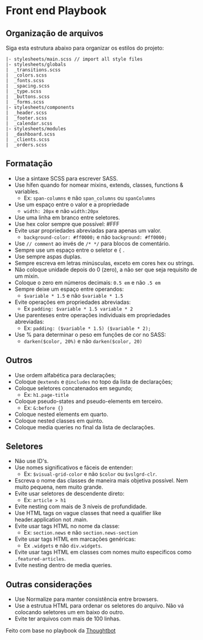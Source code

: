 # Front end Playbook 

## Organização de arquivos
Siga esta estrutura abaixo para organizar os estilos do projeto:

```
|- stylesheets/main.scss // import all style files
|- stylesheets/globals
|  _transitions.scss
|  _colors.scss
|  _fonts.scss
|  _spacing.scss
|  _type.scss
|  _buttons.scss
|  _forms.scss
|- stylesheets/components
|  _header.scss
|  _footer.scss
|  _calendar.scss
|- stylesheets/modules
|  _dashboard.scss
|  _clients.scss
|  _orders.scss
```

## Formatação
- Use a sintaxe SCSS para escrever SASS.
- Use hífen quando for nomear mixins, extends, classes, functions & variables.
  - Ex: `span-columns` e não `span_columns` ou  `spanColumns` 
- Use um espaço entre o valor e a propriedade
  - `width: 20px` e não `width:20px` 
- Use uma linha em branco entre seletores.
- Use hex color sempre que possível: #FFF
- Evite usar propriedades abreviadas para apenas um valor.
  - `background-color: #ff0000;` e não `background: #ff0000;` 
- Use `// comment`  ao invés de  `/* */` para blocos de comentário.
- Sempre use um espaço entre o seletor e `{` .
- Use sempre aspas duplas.
- Sempre escreva em letras minúsculas, exceto em cores hex ou strings.
- Não coloque unidade depois do 0 (zero), a não ser que seja requisito de um mixin.
- Coloque o zero em números decimais: `0.5 em` e não `.5 em` 
- Sempre deixe um espaço entre operandos: 
  - `$variable * 1.5` e não  `$variable * 1.5` 
- Evite operações em propriedades abreviadas:
  - Ex `padding: $variable * 1.5 variable * 2` 
- Use parenteses entre operações individuais em propriedades abreviadas:
  - Ex:  `padding: ($variable * 1.5) ($variable * 2);` 
- Use % para determinar o peso em funções de cor no SASS: 
  - `darken($color, 20%)` e não `darken($color, 20)` 

## Outros
- Use ordem alfabética para declarações;
- Coloque `@extends`  e  `@includes`  no topo da lista de declarações;
- Coloque seletores concatenados em segundo;
  - Ex: `h1.page-title` 
- Coloque pseudo-states and pseudo-elements em terceiro.
  - Ex: `&:before {}` 
- Coloque nested elements em quarto.
- Coloque nested classes em quinto.
- Coloque media queries no final da lista de declarações.

## Seletores
- Não use ID's.
- Use nomes significativos e fáceis de entender: 
  - Ex: `$visual-grid-color` e não `$color` ou `$vslgrd-clr`.
- Escreva o nome das classes de maneira mais objetiva possível. Nem muito pequena, nem muito grande.
- Evite usar seletores de descendente direto:
  - Ex: `article > h1` 
- Evite nesting com mais de 3 níveis de profundidade.
- Use HTML tags on vague classes that need a qualifier like header.application not .main.
- Evite usar tags HTML no nome da classe: 
  - Ex: `section.news` e não `section.news-section` 
- Evite usar tags HTML em marcações genéricas:
  - Ex `.widgets` e não `div.widgets`.
- Evite usar tags HTML em classes com nomes muito especificos como `.featured-articles`.
- Evite nesting dentro de media queries.

## Outras considerações

- Use Normalize para manter consistência entre browsers.
- Use a estrutua HTML para ordenar os seletores do arquivo. Não vá colocando seletores um em baixo do outro.
- Evite ter arquivos com mais de 100 linhas.


Feito com base no playbook da [Thoughtbot](https://github.com/thoughtbot/guides/)